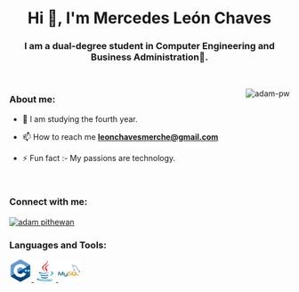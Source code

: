 <h1 align="center">Hi 👋, I'm Mercedes León Chaves</h1>
<h3 align="center">I am a dual-degree student in Computer Engineering and Business Administration🌟.</h3>


<br>

<p><img align="right" src="https://github.com/Adam-pw/Adam-pw/blob/main/animation_500_kxa883sd.gif" alt="adam-pw" /></p>

<h3 align="left">About me:</h3>

- 🌱 I am studying the fourth year.

- 📫 How to reach me **leonchavesmerche@gmail.com**

- ⚡ Fun fact :- My passions are technology.

<br>

<h3 align="left">Connect with me:</h3>
<p align="left">
   <a href="https://www.linkedin.com/in/mercedes-le%C3%B3n-chaves-7b5b3831a/" target="blank"><img align="center"
      src="https://raw.githubusercontent.com/rahuldkjain/github-profile-readme-generator/master/src/images/icons/Social/linked-in-alt.svg"
      alt="adam pithewan" height="30" width="40" /></a>
</p>


<h3 align="left">Languages and Tools:</h3>
<p align="left">  </a> <a href="https://www.w3schools.com/cpp/" target="_blank" rel="noreferrer">
    <img src="https://raw.githubusercontent.com/devicons/devicon/master/icons/cplusplus/cplusplus-original.svg"
      alt="cplusplus" width="40" height="40" /> </a> <a href="https://www.w3schools.com/css/" target="_blank"
    rel="noreferrer">  <img
      src="https://raw.githubusercontent.com/devicons/devicon/master/icons/java/java-original.svg" alt="java" width="40"
      height="40" /> </a> <a href="https://developer.mozilla.org/en-US/docs/Web/JavaScript" target="_blank"
    rel="noreferrer">
  </a> <a href="https://www.mysql.com/" target="_blank" rel="noreferrer"> <img
      src="https://raw.githubusercontent.com/devicons/devicon/master/icons/mysql/mysql-original-wordmark.svg"
      alt="mysql" width="40" height="40" /> </a> </a> <a href="https://nodejs.org" target="_blank" rel="noreferrer">  </a> <a href="https://pandas.pydata.org/" target="_blank" rel="noreferrer">
    </a> </p>



